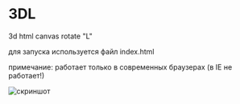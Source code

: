 # 3DL
3d html canvas rotate "L"

для запуска используется файл index.html

примечание: работает только в современных браузерах (в IE не работает!)

![скриншот](https://github.com/sozercaniekosmosa/3DL/demo.png)
